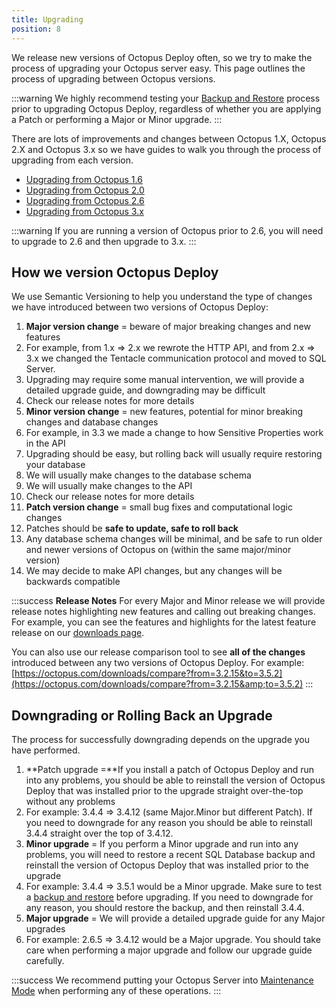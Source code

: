 ```yaml
---
title: Upgrading
position: 8
---
```



We release new versions of Octopus Deploy often, so we try to make the process of upgrading your Octopus server easy. This page outlines the process of upgrading between Octopus versions.

:::warning
We highly recommend testing your [Backup and Restore](/docs/administration/backup-and-restore.md) process prior to upgrading Octopus Deploy, regardless of whether you are applying a Patch or performing a Major or Minor upgrade.
:::


There are lots of improvements and changes between Octopus 1.X, Octopus 2.X and Octopus 3.x so we have guides to walk you through the process of upgrading from each version.

- [Upgrading from Octopus 1.6](/docs/administration/upgrading/upgrading-from-octopus-1.6.md)
- [Upgrading from Octopus 2.0](/docs/administration/upgrading/upgrading-from-octopus-2.0.md)
- [Upgrading from Octopus 2.6](/docs/administration/upgrading/upgrading-from-octopus-2.6.md)
- [Upgrading from Octopus 3.x](/docs/administration/upgrading/upgrading-from-octopus-3.x.md)


:::warning
If you are running a version of Octopus prior to 2.6, you will need to upgrade to 2.6 and then upgrade to 3.x.
:::

## How we version Octopus Deploy


We use Semantic Versioning to help you understand the type of changes we have introduced between two versions of Octopus Deploy:

1. **Major version change** = beware of major breaking changes and new features
 1. For example, from 1.x => 2.x we rewrote the HTTP API, and from 2.x => 3.x we changed the Tentacle communication protocol and moved to SQL Server.
 2. Upgrading may require some manual intervention, we will provide a detailed upgrade guide, and downgrading may be difficult
 3. Check our release notes for more details
2. **Minor version change** = new features, potential for minor breaking changes and database changes
 1. For example, in 3.3 we made a change to how Sensitive Properties work in the API
 2. Upgrading should be easy, but rolling back will usually require restoring your database
 3. We will usually make changes to the database schema
 4. We will usually make changes to the API
 5. Check our release notes for more details
3. **Patch version change** = small bug fixes and computational logic changes
 1. Patches should be **safe to update, safe to roll back**
 2. Any database schema changes will be minimal, and be safe to run older and newer versions of Octopus on (within the same major/minor version)
 3. We may decide to make API changes, but any changes will be backwards compatible


:::success
**Release Notes**
For every Major and Minor release we will provide release notes highlighting new features and calling out breaking changes. For example, you can see the features and highlights for the latest feature release on our [downloads page](https://octopus.com/downloads).


You can also use our release comparison tool to see **all of the changes** introduced between any two versions of Octopus Deploy. For example: [https://octopus.com/downloads/compare?from=3.2.15&to=3.5.2](https://octopus.com/downloads/compare?from=3.2.15&amp;to=3.5.2)
:::

## Downgrading or Rolling Back an Upgrade


The process for successfully downgrading depends on the upgrade you have performed.

1. **Patch upgrade =**If you install a patch of Octopus Deploy and run into any problems, you should be able to reinstall the version of Octopus Deploy that was installed prior to the upgrade straight over-the-top without any problems
 1. For example: 3.4.4 => 3.4.12 (same Major.Minor but different Patch). If you need to downgrade for any reason you should be able to reinstall 3.4.4 straight over the top of 3.4.12.
2. **Minor upgrade** = If you perform a Minor upgrade and run into any problems, you will need to restore a recent SQL Database backup and reinstall the version of Octopus Deploy that was installed prior to the upgrade
 1. For example: 3.4.4 => 3.5.1 would be a Minor upgrade. Make sure to test a [backup and restore](/docs/administration/backup-and-restore.md) before upgrading. If you need to downgrade for any reason, you should restore the backup, and then reinstall 3.4.4.
3. **Major upgrade** = We will provide a detailed upgrade guide for any Major upgrades
 1. For example: 2.6.5 => 3.4.12 would be a Major upgrade. You should take care when performing a major upgrade and follow our upgrade guide carefully.


:::success
We recommend putting your Octopus Server into [Maintenance Mode](/docs/administration/maintenance-mode.md) when performing any of these operations.
:::
